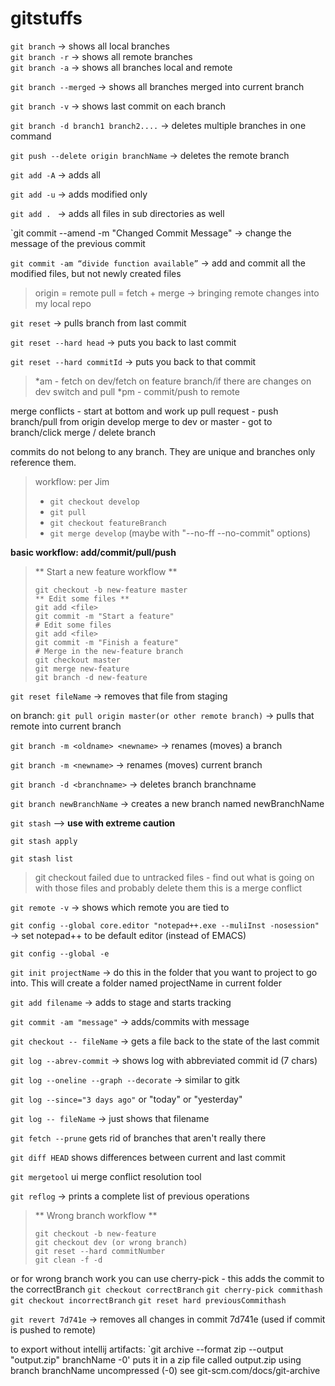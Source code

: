 # gitstuffs

`git branch`     -> shows all local branches   
`git branch -r`  -> shows all remote branches  
`git branch -a`  -> shows all branches local and remote

`git branch --merged`   -> shows all branches merged into current branch

`git branch -v`   -> shows last commit on each branch

`git branch -d branch1 branch2....`   -> deletes multiple branches in one command

`git push --delete origin branchName`  -> deletes the remote branch

`git add -A`  -> adds all

`git add -u`  -> adds modified only

`git add . `  -> adds all files in sub directories as well 

`git commit --amend -m "Changed Commit Message"    -> change the message of the previous commit

`git commit -am “divide function available”`      -> add and commit all the modified files, but not newly created files

> origin = remote
pull = fetch + merge  -> bringing remote changes into my local repo

`git reset`   -> pulls branch from last commit

`git reset --hard head`     -> puts you back to last commit

`git reset --hard commitId`   -> puts you back to that commit

>*am - fetch on dev/fetch on feature branch/if there are changes on dev switch and pull 
>*pm - commit/push to remote

merge conflicts - start at bottom and work up
pull request - push branch/pull from origin develop
merge to dev or master - got to branch/click merge / delete branch

commits do not belong to any branch. They are unique and branches only reference them.

> workflow: per Jim
> - `git checkout develop` 
> - `git pull`
> - `git checkout featureBranch`
> - `git merge develop` (maybe with "--no-ff --no-commit" options)

**basic workflow: add/commit/pull/push**

>** Start a new feature workflow **
>```
>git checkout -b new-feature master
>** Edit some files **
>git add <file>
>git commit -m "Start a feature"
># Edit some files
>git add <file>
>git commit -m "Finish a feature"
># Merge in the new-feature branch
>git checkout master
>git merge new-feature
>git branch -d new-feature 
>```

`git reset fileName`  -> removes that file from staging

on branch: `git pull origin master(or other remote branch)`  -> pulls that remote into current branch

`git branch -m <oldname> <newname>`  -> renames (moves) a branch

`git branch -m <newname>`  -> renames (moves) current branch

`git branch -d <branchname>`   -> deletes branch branchname 

`git branch newBranchName`   -> creates a new branch named newBranchName
  
`git stash` --> **use with extreme caution**

`git stash apply`

`git stash list`

> git checkout failed due to untracked files - find out what is going on with those files and probably delete them this is a merge conflict

`git remote -v`   -> shows which remote you are tied to 

`git config --global core.editor "notepad++.exe --muliInst -nosession"`  -> set notepad++ to be default editor (instead of EMACS)

`git config --global -e` 

`git init projectName`  -> do this in the folder that you want to project to go into. This will create a folder named projectName in current folder

`git add filename` -> adds to stage and starts tracking

`git commit -am "message"`  -> adds/commits with message

`git checkout -- fileName`   -> gets a file back to the state of the last commit

`git log --abrev-commit`  -> shows log with abbreviated commit id (7 chars)

`git log --oneline --graph --decorate`  -> similar to gitk

`git log --since="3 days ago"`   or "today" or "yesterday"

`git log -- fileName`   -> just shows that filename

`git fetch --prune` gets rid of branches that aren't really there

`git diff HEAD`    shows differences between current and last commit

`git mergetool`    ui merge conflict resolution tool

`git reflog` -> prints a complete list of previous operations

>** Wrong branch workflow **
>```
>git checkout -b new-feature 
>git checkout dev (or wrong branch)
>git reset --hard commitNumber
>git clean -f -d
>```
or for wrong branch work you can use cherry-pick - this adds the commit to the correctBranch
`git checkout correctBranch`
`git cherry-pick commithash`
`git checkout incorrectBranch`
`git reset hard previousCommithash`

`git revert 7d741e`  -> removes all changes in commit 7d741e (used if commit is pushed to remote)

to export without intellij artifacts:
`git archive --format zip --output "output.zip" branchName -0'  puts it in a zip file called output.zip using branch branchName uncompressed (-0)  see git-scm.com/docs/git-archive 
